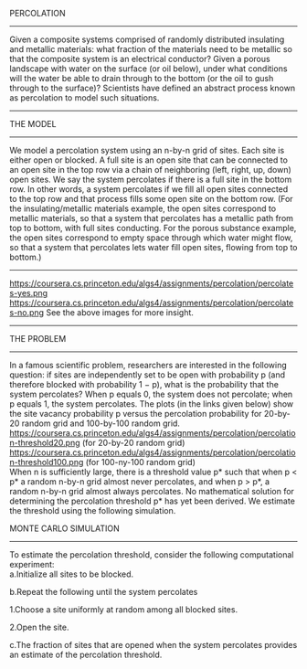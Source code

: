 PERCOLATION
*****************************
Given a composite systems comprised of randomly distributed insulating and metallic materials: what fraction of the materials need to be metallic so that the
composite system is an electrical conductor? Given a porous landscape with water on the surface (or oil below), under what conditions will the water be able to 
drain through to the bottom (or the oil to gush through to the surface)? Scientists have defined an abstract process known as percolation to model such situations.
********************************
THE MODEL
**********************************
We model a percolation system using an n-by-n grid of sites. Each site is either open or blocked. A full site is an open site that can be connected to an open site 
in the top row via a chain of neighboring (left, right, up, down) open sites. We say the system percolates if there is a full site in the bottom row.
In other words, a system percolates if we fill all open sites connected to the top row and that process fills some open site on the bottom row. 
(For the insulating/metallic materials example, the open sites correspond to metallic materials, so that a system that percolates has a metallic path from top
to bottom, with full sites conducting. For the porous substance example, the open sites correspond to empty space through which water might flow, so that a 
system that percolates lets water fill open sites, flowing from top to bottom.) 
**************************
https://coursera.cs.princeton.edu/algs4/assignments/percolation/percolates-yes.png
https://coursera.cs.princeton.edu/algs4/assignments/percolation/percolates-no.png
See the above images for more insight.
***********************************
THE PROBLEM
*************************************
In a famous scientific problem, researchers are interested in the following question: if sites are independently set to be open with probability p
(and therefore blocked with probability 1 − p), what is the probability that the system percolates? When p equals 0, the system does not percolate; when p equals 1,
the system percolates. The plots (in the links given below) show the site vacancy probability p versus the percolation probability for 20-by-20 random grid and 
100-by-100 random grid.</br>
https://coursera.cs.princeton.edu/algs4/assignments/percolation/percolation-threshold20.png  (for 20-by-20 random grid)</br>
https://coursera.cs.princeton.edu/algs4/assignments/percolation/percolation-threshold100.png  (for 100-ny-100 random grid)</br>
When n is sufficiently large, there is a threshold value p* such that when p < p* a random n-by-n grid almost never percolates, and when p > p*,
a random n-by-n grid almost always percolates. No mathematical solution for determining the percolation threshold p* has yet been derived. We estimate the threshold using the following simulation.

MONTE CARLO SIMULATION
***********************************
To estimate the percolation threshold, consider the following computational experiment:</br>
a.Initialize all sites to be blocked.<br/>

b.Repeat the following until the system percolates</br>

  1.Choose a site uniformly at random among all blocked sites.</br>

  2.Open the site. </br>

c.The fraction of sites that are opened when the system percolates provides an estimate of the percolation threshold. </br>



